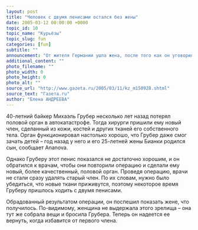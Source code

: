 ```yaml
---
layout: post
title: "Человек с двумя пенисами остался без жены"
date: 2005-03-12 00:00:00 +0000
topic_id: 10
topic_name: "Курьёзы"
topic_slug: fun
categories: [fun]
subtitle: ""
announcement: "От жителя Германии ушла жена, после того как он уговорил врачей пришить ему второй пенис. Вернуть ее он надеется, избавившись от излишка."
additional_content: ""
photo_filename: ""
photo_width: 0
photo_height: 0
photo_alt: ""
source_url: "http://www.gazeta.ru/2005/03/11/kz_m150928.shtml"
source_text: "Газета.ru"
author: "Елена АНДРЕЕВА"
---
```

40-летний байкер Михаэль Грубер несколько лет назад потерял половой орган в автокатастрофе. Тогда хирурги пришили ему новый член, сделанный из кожи, костей и других тканей его собственного тела. Орган функционировал настолько хорошо, что Грубер даже смог зачать детей – год назад у него и его 25-летней жены Бианки родился сын, сообщает Ananova.

Однако Груберу этот пенис показался не достаточно хорошим, и он обратился к врачам, чтобы они повторили операцию и сделали ему новый, более качественный, половой орган. Проведя операцию, врачи не стали сразу удалять старый член. По их словам, нужно было убедиться, что новые ткани приживутся, поэтому некоторое время Груберу пришлось ходить с двумя пенисами.

Обрадованный результатом операции, он поспешил показать жене, что получилось. По-видимому, женщина не выдержала этого зрелища – она тут же собрала вещи и бросила Грубера. Теперь он надеется ее вернуть, когда избавится от первого члена.
